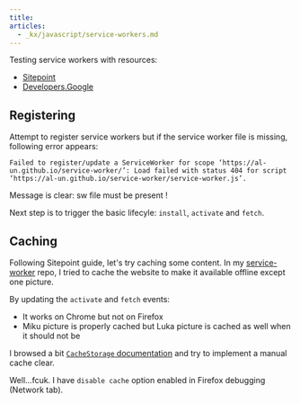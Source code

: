 ```yaml
---
title:
articles:
  - _kx/javascript/service-workers.md
---
```


Testing service workers with resources:

- [Sitepoint](https://www.sitepoint.com/getting-started-with-service-workers/)
- [Developers.Google](https://developers.google.com/web/fundamentals/primers/service-workers/)

## Registering

Attempt to register service workers but if the service worker file is missing,
following error appears:

```
Failed to register/update a ServiceWorker for scope ‘https://al-un.github.io/service-worker/’: Load failed with status 404 for script ‘https://al-un.github.io/service-worker/service-worker.js’.
```

Message is clear: sw file must be present !

Next step is to trigger the basic lifecyle: `install`, `activate` and `fetch`.

## Caching

Following Sitepoint guide, let's try caching some content. In my [service-worker](https://github.com/Al-un/service-worker)
repo, I tried to cache the website to make it available offline except one picture.

By updating the `activate` and `fetch` events:

- It works on Chrome but not on Firefox
- Miku picture is properly cached but Luka picture is cached as well when it should not be

I browsed a bit [`CacheStorage` documentation](https://developer.mozilla.org/en-US/docs/Web/API/CacheStorage)
and try to implement a manual cache clear. 

Well...fcuk. I have `disable cache` option enabled in Firefox debugging (Network tab).